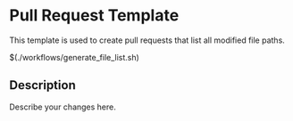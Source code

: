 # Pull Request Template

This template is used to create pull requests that list all modified file paths.

$(./workflows/generate_file_list.sh)

## Description

Describe your changes here.
